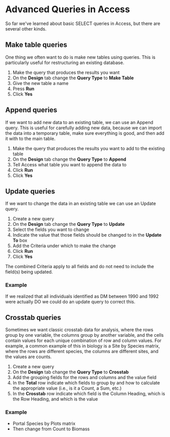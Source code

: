 Advanced Queries in Access
==========================

So far we've learned about basic SELECT queries in Access,
but there are several other kinds.

Make table queries
------------------

One thing we often want to do is make new tables using queries.
This is particularly useful for restructuring an existing database.

1. Make the query that produces the results you want
2. On the **Design** tab change the **Query Type** to **Make Table**
3. Give the new table a name
4. Press **Run**
5. Click **Yes**

Append queries
--------------

If we want to add new data to an existing table, we can use an Append query.
This is useful for carefully adding new data,
because we can import the data into a temporary table,
make sure everything is good, and then add it with to the main table.

1. Make the query that produces the results you want to add to the existing table
2. On the **Design** tab change the **Query Type** to **Append**
3. Tell Access what table you want to append the data to
4. Click **Run**
5. Click **Yes**

Update queries
--------------

If we want to change the data in an existing table we can use an Update query.

1. Create a new query
2. On the **Design** tab change the **Query Type** to **Update**
3. Select the fields you want to change
4. Indicate the value that those fields should be changed to in the **Update To** box
5. Add the Criteria under which to make the change
6. Click **Run**
7. Click **Yes**

The combined Criteria apply to all fields and do not need to include the field(s) being updated.

### Example

If we realized that all individuals identified as DM between 1990 and 1992
were actually DO we could do an update query to correct this.

Crosstab queries
----------------

Sometimes we want classic crosstab data for analysis,
where the rows group by one variable, the columns group by another variable,
and the cells contain values for each unique combination of row and column values.
For example, a common example of this in biology is a Site by Species matrix,
where the rows are different species, the columns are different sites,
and the values are counts.

1. Create a new query
2. On the **Design** tab change the **Query Type** to **Crosstab**
3. Add the grouping fields for the rows and columns and the value field
4. In the **Total** row indicate which fields to group by and how to calculate
the appropriate value (i.e., is it a Count, a Sum, etc.)
5. In the **Crosstab** row indicate which field is the Column Heading,
which is the Row Heading, and which is the value

### Example
* Portal Species by Plots matrix
* Then change from Count to Biomass